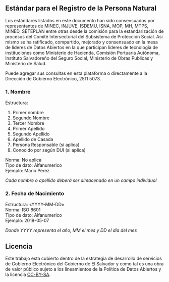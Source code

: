 

## Estándar para el Registro de la Persona Natural

Los estándares listados en este documento han sido consensuados por representantes de MINEC, INJUVE, ISDEMU, ISNA, MOP, MH, MTPS, MINED, SETEPLAN entre otras desde la comisión  para la estandarización de procesos del Comité Intersectorial del Subsistema de Protección Social.  Asi mismo se ha ratificado, compartido, mejorado y consensuado en la mesa de líderes de Datos Abiertos en la que participan líderes de tecnología de instituciones como Ministerio de Hacienda, Comisión Portuaria Autónoma, Instituto Salvadoreño del Seguro Social, Ministerio de Obras Publicas y Ministerio de Salud. 

Puede agregar sus consultas en esta plataforma o directamente a la Dirección de Gobierno Electrónico, 2511 5073.  


###  1. Nombre 

Estructura:
1. Primer nombre 
2. Segundo Nombre 
3. Tercer Nombre 
4. Primer Apellido 
5. Segundo Apellido 
6. Apellido de Casada 
7. Persona Responsable (si aplica)
8. Conocido por según DUI (si aplica)

Norma: No aplica  
Tipo de dato: Alfanumerico  
Ejemplo: Mario Perez  

*Cada nombre o apellido deberá ser almacenado en un campo individual*

###  2. Fecha de Nacimiento   
Estructura: «YYYY-MM-DD»  
Norma: ISO 8601  
Tipo de dato: Alfanumerico  
Ejemplo: 2018-05-07  

*Donde YYYY representa el año, MM el mes y DD el día del mes*


## Licencia

Este trabajo esta cubierto dentro de la estrategia de desarrollo de servicios de Gobierno Electrónico del Gobierno de El Salvador y como tal es una obra de valor público sujeto a los lineamientos de la Política de Datos Abiertos y la licencia [CC-BY-SA](https://creativecommons.org/licenses/by-sa/3.0/deed.es).  
